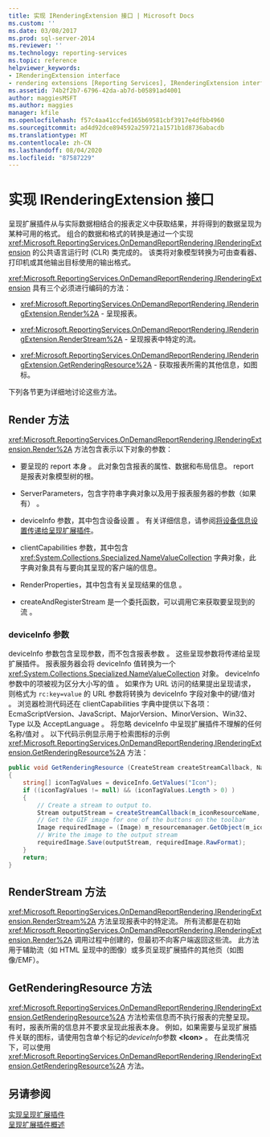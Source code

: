 ```yaml
---
title: 实现 IRenderingExtension 接口 | Microsoft Docs
ms.custom: ''
ms.date: 03/08/2017
ms.prod: sql-server-2014
ms.reviewer: ''
ms.technology: reporting-services
ms.topic: reference
helpviewer_keywords:
- IRenderingExtension interface
- rendering extensions [Reporting Services], IRenderingExtension interface
ms.assetid: 74b2f2b7-6796-42da-ab7d-b05891ad4001
author: maggiesMSFT
ms.author: maggies
manager: kfile
ms.openlocfilehash: f57c4aa41ccfed165b69581cbf3917e4dfbb4960
ms.sourcegitcommit: ad4d92dce894592a259721a1571b1d8736abacdb
ms.translationtype: MT
ms.contentlocale: zh-CN
ms.lasthandoff: 08/04/2020
ms.locfileid: "87587229"
---
```

# <a name="implementing-the-irenderingextension-interface"></a>实现 IRenderingExtension 接口
  呈现扩展插件从与实际数据相结合的报表定义中获取结果，并将得到的数据呈现为某种可用的格式。 组合的数据和格式的转换是通过一个实现 <xref:Microsoft.ReportingServices.OnDemandReportRendering.IRenderingExtension> 的公共语言运行时 (CLR) 类完成的。 该类将对象模型转换为可由查看器、打印机或其他输出目标使用的输出格式。  
  
 <xref:Microsoft.ReportingServices.OnDemandReportRendering.IRenderingExtension> 具有三个必须进行编码的方法：  
  
-   <xref:Microsoft.ReportingServices.OnDemandReportRendering.IRenderingExtension.Render%2A> - 呈现报表。  
  
-   <xref:Microsoft.ReportingServices.OnDemandReportRendering.IRenderingExtension.RenderStream%2A> - 呈现报表中特定的流。  
  
-   <xref:Microsoft.ReportingServices.OnDemandReportRendering.IRenderingExtension.GetRenderingResource%2A> - 获取报表所需的其他信息，如图标。  
  
 下列各节更为详细地讨论这些方法。  
  
## <a name="render-method"></a>Render 方法  
 <xref:Microsoft.ReportingServices.OnDemandReportRendering.IRenderingExtension.Render%2A> 方法包含表示以下对象的参数：  
  
-   要呈现的 report 本身  。 此对象包含报表的属性、数据和布局信息。 report 是报表对象模型树的根。  
  
-   ServerParameters，包含字符串字典对象以及用于报表服务器的参数（如果有）  。  
  
-   deviceInfo 参数，其中包含设备设置  。 有关详细信息，请参阅[将设备信息设置传递给呈现扩展插件](../../report-server-web-service/net-framework/passing-device-information-settings-to-rendering-extensions.md)。  
  
-   clientCapabilities 参数，其中包含 <xref:System.Collections.Specialized.NameValueCollection> 字典对象，此字典对象具有与要向其呈现的客户端的信息。  
  
-   RenderProperties，其中包含有关呈现结果的信息  。  
  
-   createAndRegisterStream 是一个委托函数，可以调用它来获取要呈现到的流  。  
  
### <a name="deviceinfo-parameter"></a>deviceInfo 参数  
 deviceInfo 参数包含呈现参数，而不包含报表参数  。 这些呈现参数将传递给呈现扩展插件。 报表服务器会将 deviceInfo 值转换为一个 <xref:System.Collections.Specialized.NameValueCollection> 对象。 deviceInfo 参数中的项被视为区分大小写的值  。 如果作为 URL 访问的结果提出呈现请求，则格式为 `rc:key=value` 的 URL 参数将转换为 deviceInfo 字段对象中的键/值对  。 浏览器检测代码还在 clientCapabilities 字典中提供以下各项：EcmaScriptVersion、JavaScript、MajorVersion、MinorVersion、Win32、Type 以及 AcceptLanguage  。 将忽略 deviceInfo 中呈现扩展插件不理解的任何名称/值对  。 以下代码示例显示用于检索图标的示例 <xref:Microsoft.ReportingServices.OnDemandReportRendering.IRenderingExtension.GetRenderingResource%2A> 方法：  
  
```csharp  
public void GetRenderingResource (CreateStream createStreamCallback, NameValueCollection deviceInfo)  
{  
    string[] iconTagValues = deviceInfo.GetValues("Icon");  
    if ((iconTagValues != null) && (iconTagValues.Length > 0) )  
    {  
        // Create a stream to output to.  
        Stream outputStream = createStreamCallback(m_iconResourceName, "gif", null, "image/gif", false);  
        // Get the GIF image for one of the buttons on the toolbar  
        Image requiredImage = (Image) m_resourcemanager.GetObject(m_iconResourceName  
        // Write the image to the output stream  
        requiredImage.Save(outputStream, requiredImage.RawFormat);  
    }  
    return;  
}  
```  
  
## <a name="renderstream-method"></a>RenderStream 方法  
 <xref:Microsoft.ReportingServices.OnDemandReportRendering.IRenderingExtension.RenderStream%2A> 方法呈现报表中的特定流。 所有流都是在初始 <xref:Microsoft.ReportingServices.OnDemandReportRendering.IRenderingExtension.Render%2A> 调用过程中创建的，但最初不向客户端返回这些流。 此方法用于辅助流（如 HTML 呈现中的图像）或多页呈现扩展插件的其他页（如图像/EMF）。  
  
## <a name="getrenderingresource-method"></a>GetRenderingResource 方法  
 <xref:Microsoft.ReportingServices.OnDemandReportRendering.IRenderingExtension.GetRenderingResource%2A> 方法检索信息而不执行报表的完整呈现。 有时，报表所需的信息并不要求呈现此报表本身。 例如，如果需要与呈现扩展插件关联的图标，请使用包含单个标记的*deviceInfo*参数 **\<Icon>** 。 在此类情况下，可以使用 <xref:Microsoft.ReportingServices.OnDemandReportRendering.IRenderingExtension.GetRenderingResource%2A> 方法。  
  
## <a name="see-also"></a>另请参阅  
 [实现呈现扩展插件](implementing-a-rendering-extension.md)   
 [呈现扩展插件概述](rendering-extensions-overview.md)  
  
  
